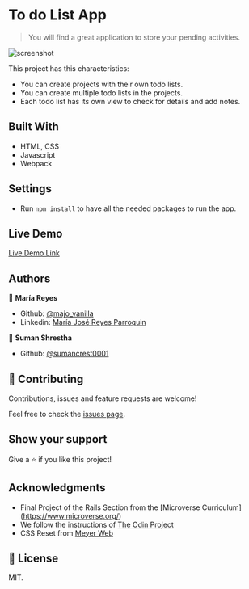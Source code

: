 # To do List App

> You will find a great application to store your pending activities.

![screenshot](img/screenshot.png)

This project has this characteristics:
  - You can create projects with their own todo lists.
  - You can create multiple todo lists in the projects.
  - Each todo list has its own view to check for details and add notes.

## Built With

- HTML, CSS
- Javascript
- Webpack

## Settings

- Run `npm install` to have all the needed packages to run the app.

## Live Demo

[Live Demo Link](https://majovanilla.github.io/todo-list)

## Authors

👤 **María Reyes**

- Github: [@majo_vanilla](https://github.com/majo_vanilla)
- Linkedin: [María José Reyes Parroquin](https://www.linkedin.com/in/majoreyesparroquin/)

👤 **Suman Shrestha**

- Github: [@sumancrest0001](https://github.com/sumancrest0001)

## 🤝 Contributing

Contributions, issues and feature requests are welcome!

Feel free to check the [issues page](https://github.com/sumancrest0001/js-tic-tac-toe/issues).

## Show your support

Give a ⭐️ if you like this project!

## Acknowledgments

- Final Project of the Rails Section from the [Microverse Curriculum] (https://www.microverse.org/)
- We follow the instructions of [The Odin Project](https://www.theodinproject.com/courses/javascript/lessons/todo-list)
- CSS Reset from [Meyer Web](http://meyerweb.com/eric/tools/css/reset/)

## 📝 License

MIT.